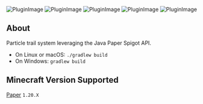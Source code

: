 ![PluginImage](https://i.imgur.com/4lnrZhv.png)
![PluginImage](https://i.imgur.com/pj3cCuE.png)
![PluginImage](https://i.imgur.com/XpdmBf3.png)
![PluginImage](https://i.imgur.com/hWEW9DC.png)
![PluginImage](https://i.imgur.com/PfWn9yo.png)

## About

Particle trail system leveraging the Java Paper Spigot API.

* On Linux or macOS: `./gradlew build`
* On Windows: `gradlew build`

## Minecraft Version Supported

[Paper](https://papermc.io/software/paper) `1.20.X`

